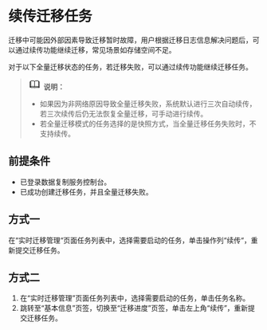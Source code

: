 # 续传迁移任务<a name="drs_09_0100"></a>

迁移中可能因外部因素导致迁移暂时故障，用户根据迁移日志信息解决问题后，可以通过续传功能继续迁移，常见场景如存储空间不足。

对于以下全量迁移状态的任务，若迁移失败，可以通过续传功能继续迁移任务。

>![](public_sys-resources/icon-note.gif) **说明：** 
>-   如果因为非网络原因导致全量迁移失败，系统默认进行三次自动续传，若三次续传后仍无法恢复全量迁移，可手动进行续传。
>-   若全量迁移模式的任务选择的是快照方式，当全量迁移任务失败时，不支持续传。

## 前提条件<a name="section16256919193311"></a>

-   已登录数据复制服务控制台。
-   已成功创建迁移任务，并且全量迁移失败。

## 方式一<a name="section4298797218435"></a>

在“实时迁移管理“页面任务列表中，选择需要启动的任务，单击操作列“续传“，重新提交迁移任务。

## 方式二<a name="section3786142941816"></a>

1.  在“实时迁移管理”页面任务列表中，选择需要启动的任务，单击任务名称。
2.  跳转至“基本信息”页签，切换至“迁移进度”页签，单击左上角“续传”，重新提交迁移任务。

